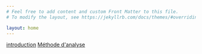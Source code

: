 ```yaml
---
# Feel free to add content and custom Front Matter to this file.
# To modify the layout, see https://jekyllrb.com/docs/themes/#overriding-theme-defaults

layout: home
---
```


[introduction](introduction.html)
[Méthode d'analyse](methode-analyse.html)